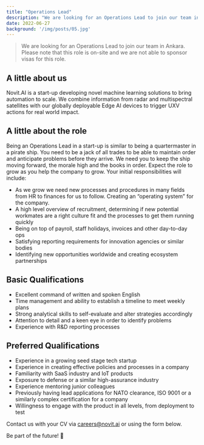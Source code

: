 ```yaml
---
title: "Operations Lead"
description: "We are looking for an Operations Lead to join our team in Ankara to help our company grow. This role is on-site, and we are unable to sponsor visas for this role."
date: 2022-06-27
background: '/img/posts/05.jpg'
---
```


>We are looking for an Operations Lead to join our team in Ankara.
>Please note that this role is on-site and we are not able to sponsor visas for this role.

## A little about us

Novit.AI is a start-up developing novel machine learning solutions to bring automation to scale. We combine information from radar and multispectral satellites with our globally deployable Edge AI devices to trigger UXV actions for real world impact.

## A little about the role

Being an Operations Lead in a start-up is similar to being a quartermaster in a pirate ship. You need to be a jack of all trades to be able to maintain order and anticipate problems before they arrive. We need you to keep the ship moving forward, the morale high and the books in order. Expect the role to grow as you help the company to grow. Your initial responsibilities will include:

* As we grow we need new processes and procedures in many fields from HR to finances for us to follow. Creating an “operating system” for the company.
* A high level overview of recruitment, determining if new potential workmates are a right culture fit and the processes to get them running quickly
* Being on top of payroll, staff holidays, invoices and other day-to-day ops
* Satisfying reporting requirements for innovation agencies or similar bodies
* Identifying new opportunities worldwide and creating ecosystem partnerships

## Basic Qualifications

* Excellent command of written and spoken English
* Time management and ability to establish a timeline to meet weekly plans
* Strong analytical skills to self-evaluate and alter strategies accordingly
* Attention to detail and a keen eye in order to identify problems
* Experience with R&D reporting processes

## Preferred Qualifications

* Experience in a growing seed stage tech startup
* Experience in creating effective policies and processes in a company
* Familiarity with SaaS industry and IoT products
* Exposure to defense or a similar high-assurance industry
* Experience mentoring junior colleagues
* Previously having lead applications for NATO clearance, ISO 9001 or a similarly complex certification for a company
* Willingness to engage with the product in all levels, from deployment to test

Contact us with your CV via careers@novit.ai or using the form below.

Be part of the future! 🚀
